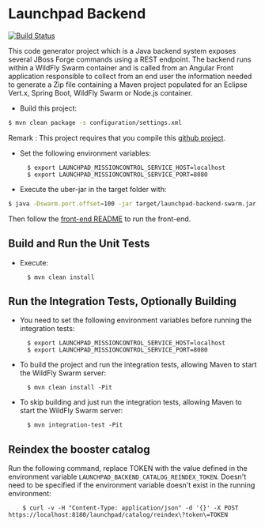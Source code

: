 # Launchpad Backend

[![Build Status](https://ci.centos.org/view/Devtools/job/devtools-launchpad-backend-generator-build-master/badge/icon)](https://ci.centos.org/view/Devtools/job/devtools-launchpad-backend-generator-build-master/)

This code generator project which is a Java backend system exposes several JBoss Forge commands
using a REST endpoint. The backend runs within a WildFly Swarm container and is called from
an Angular Front application responsible to collect from an end user the information needed to generate
a Zip file containing a Maven project populated for an Eclipse Vert.x, Spring Boot, WildFly Swarm or Node.js
container.

* Build this project:

```bash
$ mvn clean package -s configuration/settings.xml
```

Remark : This project requires that you compile this [github project](http://github.com/openshiftio/launchpad-addon).

* Set the following environment variables: 

		$ export LAUNCHPAD_MISSIONCONTROL_SERVICE_HOST=localhost
		$ export LAUNCHPAD_MISSIONCONTROL_SERVICE_PORT=8080

* Execute the uber-jar in the target folder with:

```bash
$ java -Dswarm.port.offset=100 -jar target/launchpad-backend-swarm.jar
```

Then follow the [front-end README](https://github.com/openshiftio/launchpad-frontend/blob/master/README.md) to run the front-end.

Build and Run the Unit Tests
----------------------------

* Execute:

        $ mvn clean install
        
Run the Integration Tests, Optionally Building
----------------------------------------------

* You need to set the following environment variables before running the integration tests: 

		$ export LAUNCHPAD_MISSIONCONTROL_SERVICE_HOST=localhost
		$ export LAUNCHPAD_MISSIONCONTROL_SERVICE_PORT=8080


* To build the project and run the integration tests, allowing Maven to start the WildFly Swarm server:
 
        $ mvn clean install -Pit


* To skip building and just run the integration tests, allowing Maven to start the WildFly Swarm server:

        $ mvn integration-test -Pit

Reindex the booster catalog
---------------------------

Run the following command, replace TOKEN with the value defined in the environment variable `LAUNCHPAD_BACKEND_CATALOG_REINDEX_TOKEN`. Doesn't need to be specified if the environment variable doesn't exist in the running environment:

        $ curl -v -H "Content-Type: application/json" -d '{}' -X POST  https://localhost:8180/launchpad/catalog/reindex\?token\=TOKEN
